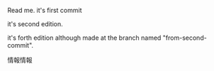Read me. it's first commit

it's second edition.

it's forth edition although made at the branch named "from-second-commit".

情報情報
